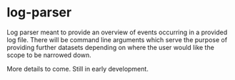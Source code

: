# log-parser

Log parser meant to provide an overview of events occurring in a provided log file. There will be command line arguments which serve the purpose of providing further datasets depending on where the user would like the scope to be narrowed down.

More details to come. Still in early development.
